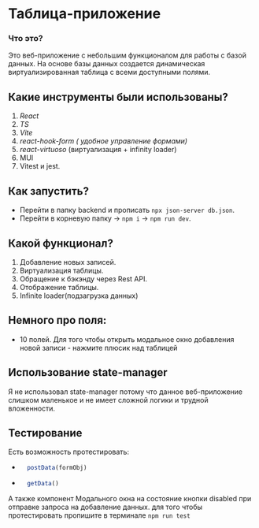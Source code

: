 # Таблица-приложение

### Что это?
  Это веб-приложение с небольшим функционалом для работы с базой данных. На основе базы данных создается динамическая виртуализированная таблица с всеми доступными полями. 

## Какие инструменты были использованы? 

1. *React*
2. *TS*
3. *Vite*
4. *react-hook-form ( удобное управление формами)*
5. *react-virtuoso* (виртуализация + infinity loader)
6. MUI
7. Vitest и jest.

## Как запустить?

- Перейти в папку backend и прописать `npx json-server db.json`.
- Перейти в корневую папку -> `npm i` -> `npm run dev`.

## Какой функционал?

  1. Добавление новых записей.
  3. Виртуализация таблицы.
  4. Обращение к бэкэнду через Rest API.
  5. Отображение таблицы.
  6. Infinite loader(подзагрузка данных)

## Немного про поля:

  - 10 полей. Для того чтобы открыть модальное окно добавления новой записи - нажмите плюсик над таблицей

## Использование state-manager
  Я не использовал state-manager потому что данное веб-приложение слишком маленькое и не имеет сложной логики и трудной вложенности.

## Тестирование
  Есть возможность протестировать:
  - ```ts
      postData(formObj)
    ```
  - ```ts
      getData()
      ```
  А также компонент Модального окна на состояние кнопки disabled при отправке запроса на добавление данных.
  для того чтобы протестировать пропишите в терминале `npm run test`
  